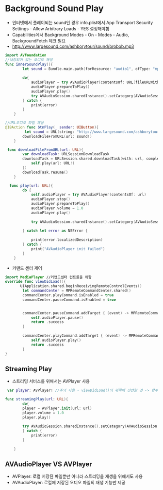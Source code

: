 # Background Sound Play

- 인터넷에서 플레이되는 sound인 경우 info.plist에서 App Transport Security Settings - Allow Arbitrary Loads - YES 설정해야함
- Capabilities에서 Background Modes - On - Modes - Audio, BackgroundFetch 체크 필요
- http://www.largesound.com/ashborytour/sound/brobob.mp3

```swift
import AVFoundation
//내장되어 있는 오디오 재생 
func innerSoundPlay(){
        let sound = Bundle.main.path(forResource: "audio1", ofType: "mp3")
        
        do{
            audioPlayer = try AVAudioPlayer(contentsOf: URL(fileURLWithPath: sound!))
            audioPlayer.prepareToPlay()
            audioPlayer.play()
            try AVAudioSession.sharedInstance().setCategory(AVAudioSession.Category.playback, mode: AVAudioSession.Mode.default, options: [])
        } catch {
            print(error)
        }
    }

//URL오디오 파일 재생
@IBAction func btnPlay(_ sender: UIButton){
         let sound = URL(string: "http://www.largesound.com/ashborytour/sound/brobob.mp3")
        downloadFileFromURL(url: sound!)
    }

 func downloadFileFromURL(url: URL){
        var downloadTask: URLSessionDownloadTask
        downloadTask = URLSession.shared.downloadTask(with: url, completionHandler: { (URL, response, error) -> Void in
            self.play(url: URL!)
        })
        downloadTask.resume()
    }

  func play(url: URL){
        do {
            self.audioPlayer = try AVAudioPlayer(contentsOf: url)
            audioPlayer.stop()
            audioPlayer.prepareToPlay()
            audioPlayer.volume = 1.0
            audioPlayer.play()
            
            try AVAudioSession.sharedInstance().setCategory(AVAudioSession.Category.playback, mode: AVAudioSession.Mode.default, options: [])
            
        } catch let error as NSError {
            
            print(error.localizedDescription)
        } catch {
            print("AVAudioPlayer init failed")
        }
    }
```

- 커맨드 센터 제어

```swift
import MediaPlayer //커맨드센터 컨트롤을 위함
override func viewDidLoad(){
       UIApplication.shared.beginReceivingRemoteControlEvents()
        let commandCenter = MPRemoteCommandCenter.shared()
        commandCenter.playCommand.isEnabled = true
        commandCenter.pauseCommand.isEnabled = true

        
        commandCenter.pauseCommand.addTarget { (event) -> MPRemoteCommandHandlerStatus in
            self.audioPlayer.pause()
            return .success
        }
        
        commandCenter.playCommand.addTarget { (event) -> MPRemoteCommandHandlerStatus in
            self.audioPlayer.play()
            return .success
        }
}
```



## Streaming Play

- 스트리밍 서비스를 위해서는 AVPlayer 사용

```swift
 var player: AVPlayer! //주의 사항 - viewDidLoad()의 위쪽에 선언할 것 -> 함수 내부에 선언 시에 실행안됨

func streamingPlay(url: URL){
        do{
        player = AVPlayer.init(url: url)
        player.volume = 1.0
        player.play()
        
        try AVAudioSession.sharedInstance().setCategory(AVAudioSession.Category.playback, mode: AVAudioSession.Mode.default, options: [])
        } catch {
            print(error)
        }
        
    }
```



## AVAudioPlayer VS AVPlayer

- AVPlayer: 로컬 저장된 파일뿐만 아니라 스트리밍을 재생을 위해서도 사용
- AVAudioPlayer: 로컬에 저장된 오디오 파일의 재생 기능만 제공